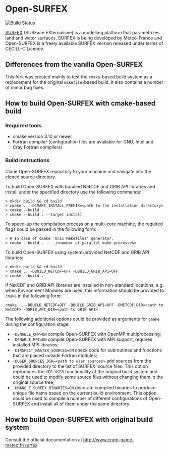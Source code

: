 # Open-SURFEX
[![Build Status](https://travis-ci.org/joewkr/open-SURFEX.svg?branch=master)](https://travis-ci.org/joewkr/open-SURFEX)

[SURFEX](http://www.cnrm-game-meteo.fr/surfex) (SURFace EXternalisée) is a modelling platform that parametrizes land and water surfaces. SURFEX is being developed by Météo-France and Open-SURFEX is
a freely available SURFEX version released under terms of CECILL-C Licence.

## Differences from the vanilla Open-SURFEX

This fork was created mainly to test the `cmake`-based build system as a replacement for the
original `makefile`-based build. It also contains a number of minor bug fixes.

## How to build Open-SURFEX with cmake-based build

### Required tools

* cmake version 3.10 or newer
* Fortran compiler (configuration files are available for GNU, Intel and Cray Fortran compilers)

### Build instructions

Clone Open-SURFEX repository to your machine and navigate into the cloned source directory.

To build Open-SURFEX with bundled NetCDF and GRIB API libraries and install under the specified directory use the following commands:
```shell
> mkdir build && cd build
> cmake .. -DCMAKE_INSTALL_PREFIX=<path to the installation directory>
> cmake --build .
> cmake --build . --target install
```

To speed-up the compilation process on a multi-core machine, the required flags could be passed in the following form:
```shell
> # In case of cmake 'Unix Makefiles' generator.
> cmake --build . -- -j<number of parallel make processes>
```

To build Open-SURFEX using system-provided NetCDF and GRIB API libraries:
```shell
> mkdir build && cd build
> cmake .. -DBUILD_NETCDF=OFF -DBUILD_GRIB_API=OFF
> cmake --build .
```

If NetCDF and GRIB API libraries are installed in non-standard locations, e.g. when Environment Modules are used, this information should be provided to `cmake` in the following form:
```shell
cmake .. -DBUILD_NETCDF=OFF -DBUILD_GRIB_API=OFF -DNETCDF_DIR=<path to NetCDF> -DGRIB_API_DIR=<path to GRIB API>
```

The following additional options could be provided as arguments for `cmake` during the
configuration stage:

* `-DENABLE_OMP=ON` compile Open-SURFEX with OpenMP multiprocessing;
* `-DENABLE_MPI=ON` compile Open-SURFEX with MPI support, requires installed MPI libraries;
* `-DINSPECT_MASTER_SOURCES=ON` check code for subroutines and functions that are placed outside Fortran modules;
* `-DUSER_SOURCES_DIR=<path to user sources>` add sources from the provided directory to the list of SURFEX' source files. This option reproduces the `VER_USER` functionality of the original build system and could be used to modify some source files without changing them in the original source tree;
* `-DMANGLE_SURFEX_BINARIES=ON` decorate compiled binaries to produce unique file name based on the current build environment. This option could be used to compile a number of different configurations of Open-SURFEX and install all of them under the same directory.

## How to build Open-SURFEX with original build system

Consult the official documentation at http://www.cnrm-game-meteo.fr/surfex